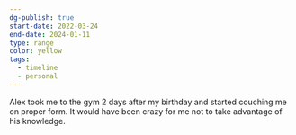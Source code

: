 ```yaml
---
dg-publish: true
start-date: 2022-03-24
end-date: 2024-01-11
type: range
color: yellow
tags:
  - timeline
  - personal
---
```


Alex took me to the gym 2 days after my birthday and started couching me on proper form. It would have been crazy for me not to take advantage of his knowledge.